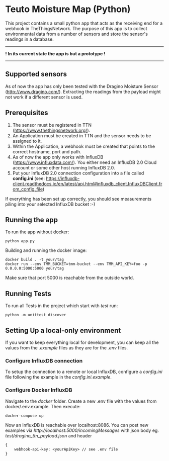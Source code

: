 # Teuto Moisture Map (Python)

This project contains a small python app that acts as the receiving end for a webhook in TheThingsNetwork. The purpose of this app is to collect environmental data from a number of sensors and store the sensor's readings in a database.

---

**! In its current state the app is but a prototype !**

---

## Supported sensors

As of now the app has only been tested with the Dragino Moisture Sensor (<http://www.dragino.com/>). Extracting the readings from the payload might not work if a different sensor is used.

## Prerequisites

1. The sensor must be registered in TTN (<https://www.thethingsnetwork.org/>).
2. An Application must be created in TTN and the sensor needs to be assigned to it.
3. Within the Application, a webhook must be created that points to the correct hostname, port and path.
4. As of now the app only works with InfluxDB (<https://www.influxdata.com/>). You either need an InfluxDB 2.0 Cloud account or some other host running InfluxDB 2.0.
5. Put your InfluxDB 2.0 connection configuration into a file called **config.ini** (see: <https://influxdb-client.readthedocs.io/en/latest/api.html#influxdb_client.InfluxDBClient.from_config_file>)

If everything has been set up correctly, you should see measurements piling into your selected InfluxDB bucket :-)

## Running the app

To run the app without docker:

    python app.py

Building and running the docker image:

    docker build . -t your/tag
    docker run --env TMM_BUCKET=tmm-bucket --env TMM_API_KEY=foo -p 0.0.0.0:5000:5000 your/tag

Make sure that port 5000 is reachable from the outside world.

## Running Tests

To run all Tests in the project which start with _test_ run:

```
python -m unittest discover
```

## Setting Up a local-only environment

If you want to keep everything local for development, you can keep all the values from the _.example_ files as they are for the _.env_ files.

### Configure InfluxDB connection

To setup the connection to a remote or local InfluxDB, configure a _config.ini_ file following the example in the _config.ini.example_.

### Configure Docker InfluxDB

Navigate to the _docker_ folder. Create a new .env file with the values from docker/.env.example. Then execute:

```
docker-compose up
```

Now an InfluxDB is reachable over localhost:8086.
You can post new examples via _http://localhost:5000/incomingMessages_ with json body eg. _test/dragino_ttn_payload.json_ and header

```
{
    webhook-api-key: <yourApiKey> // see .env file
}
```
